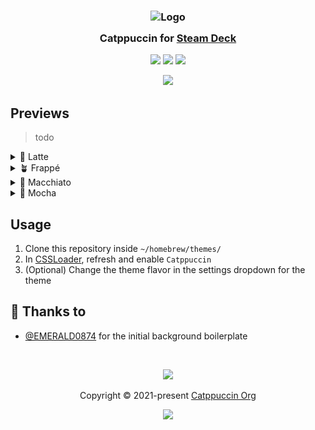 <h3 align="center">
	<img src="https://raw.githubusercontent.com/catppuccin/catppuccin/main/assets/logos/exports/1544x1544_circle.png" width="100" alt="Logo"/><br/>
	<img src="https://raw.githubusercontent.com/catppuccin/catppuccin/main/assets/misc/transparent.png" height="30" width="0px"/>
	Catppuccin for <a href="https://www.steamdeck.com/en/">Steam Deck</a>
	<img src="https://raw.githubusercontent.com/catppuccin/catppuccin/main/assets/misc/transparent.png" height="30" width="0px"/>
</h3>

<p align="center">
	<a href="https://github.com/ozwaldorf/catppuccin-steam-deck/stargazers"><img src="https://img.shields.io/github/stars/ozwaldorf/catppuccin-steam-deck?colorA=363a4f&colorB=b7bdf8&style=for-the-badge"></a>
	<a href="https://github.com/ozwaldorf/catppuccin-steam-deck/issues"><img src="https://img.shields.io/github/issues/ozwaldorf/catppuccin-steam-deck?colorA=363a4f&colorB=f5a97f&style=for-the-badge"></a>
	<a href="https://github.com/ozwaldorf/catppuccin-steam-deck/contributors"><img src="https://img.shields.io/github/contributors/ozwaldorf/catppuccin-steam-deck?colorA=363a4f&colorB=a6da95&style=for-the-badge"></a>
</p>

<p align="center">
	<img src="https://raw.githubusercontent.com/catppuccin/catppuccin/main/assets/previews/preview.webp"/>
</p>

## Previews

> todo

<details>
<summary>🌻 Latte</summary>
<img src="https://raw.githubusercontent.com/catppuccin/catppuccin/main/assets/previews/latte.webp"/>
</details>
<details>
<summary>🪴 Frappé</summary>
<img src="https://raw.githubusercontent.com/catppuccin/catppuccin/main/assets/previews/frappe.webp"/>
</details>
<details>
<summary>🌺 Macchiato</summary>
<img src="https://raw.githubusercontent.com/catppuccin/catppuccin/main/assets/previews/macchiato.webp"/>
</details>
<details>
<summary>🌿 Mocha</summary>
<img src="https://raw.githubusercontent.com/catppuccin/catppuccin/main/assets/previews/mocha.webp"/>
</details>

## Usage

1. Clone this repository inside `~/homebrew/themes/`
2. In [CSSLoader](https://docs.deckthemes.com/#/CSSLoader/), refresh and enable `Catppuccin`
3. (Optional) Change the theme flavor in the settings dropdown for the theme

## 💝 Thanks to

- [@EMERALD0874](https://github.com/EMERALD0874/Steam-Deck-Themes/) for the initial background boilerplate

&nbsp;

<p align="center">
	<img src="https://raw.githubusercontent.com/catppuccin/catppuccin/main/assets/footers/gray0_ctp_on_line.svg?sanitize=true" />
</p>

<p align="center">
	Copyright &copy; 2021-present <a href="https://github.com/catppuccin" target="_blank">Catppuccin Org</a>
</p>

<p align="center">
	<a href="https://github.com/catppuccin/catppuccin/blob/main/LICENSE"><img src="https://img.shields.io/static/v1.svg?style=for-the-badge&label=License&message=MIT&logoColor=d9e0ee&colorA=363a4f&colorB=b7bdf8"/></a>
</p>
